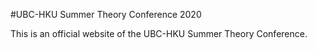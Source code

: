 #UBC-HKU Summer Theory Conference 2020

This is an official website of the UBC-HKU Summer Theory Conference.
